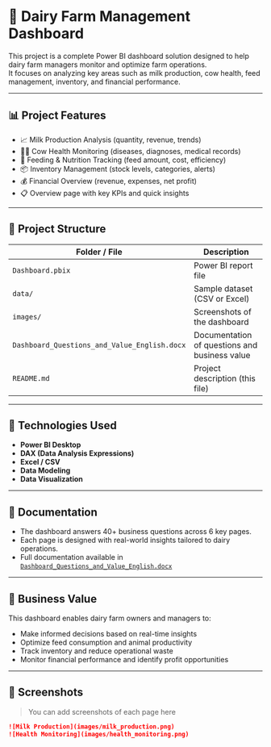 # 🐄 Dairy Farm Management Dashboard

This project is a complete Power BI dashboard solution designed to help dairy farm managers monitor and optimize farm operations.  
It focuses on analyzing key areas such as milk production, cow health, feed management, inventory, and financial performance.

---

## 📊 Project Features

- 📈 Milk Production Analysis (quantity, revenue, trends)
- 🧑‍⚕️ Cow Health Monitoring (diseases, diagnoses, medical records)
- 🥬 Feeding & Nutrition Tracking (feed amount, cost, efficiency)
- 📦 Inventory Management (stock levels, categories, alerts)
- 💰 Financial Overview (revenue, expenses, net profit)
- 📋 Overview page with key KPIs and quick insights

---

## 📁 Project Structure

| Folder / File             | Description                             |
|--------------------------|-----------------------------------------|
| `Dashboard.pbix`         | Power BI report file                    |
| `data/`                  | Sample dataset (CSV or Excel)           |
| `images/`                | Screenshots of the dashboard            |
| `Dashboard_Questions_and_Value_English.docx` | Documentation of questions and business value |
| `README.md`              | Project description (this file)         |

---

## 📌 Technologies Used

- **Power BI Desktop**
- **DAX (Data Analysis Expressions)**
- **Excel / CSV**
- **Data Modeling**
- **Data Visualization**

---

## 📘 Documentation

- The dashboard answers 40+ business questions across 6 key pages.
- Each page is designed with real-world insights tailored to dairy operations.
- Full documentation available in [`Dashboard_Questions_and_Value_English.docx`](Dashboard_Questions_and_Value_English.docx)

---

## 🧠 Business Value

This dashboard enables dairy farm owners and managers to:

- Make informed decisions based on real-time insights
- Optimize feed consumption and animal productivity
- Track inventory and reduce operational waste
- Monitor financial performance and identify profit opportunities

---

## 📸 Screenshots

> You can add screenshots of each page here

```md
![Milk Production](images/milk_production.png)
![Health Monitoring](images/health_monitoring.png)
